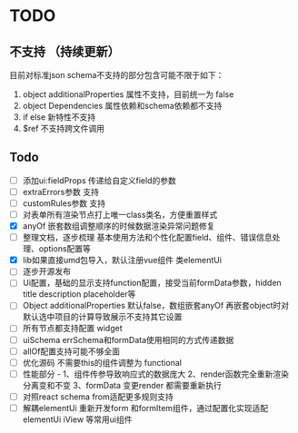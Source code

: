 # TODO

## 不支持 （持续更新）
目前对标准json schema不支持的部分包含可能不限于如下：
1. object additionalProperties 属性不支持，目前统一为 false
1. object Dependencies 属性依赖和schema依赖都不支持
1. if else 新特性不支持
1. $ref 不支持跨文件调用

## Todo
- [ ] 添加ui:fieldProps 传递给自定义field的参数
- [ ] extraErrors参数 支持
- [ ] customRules参数 支持
- [ ] 对表单所有渲染节点打上唯一class类名，方便重置样式
- [x] anyOf 嵌套数组调整顺序的时候数据渲染异常问题修复
- [ ] 整理文档，逐步梳理 基本使用方法和个性化配置field、组件、错误信息处理、options配置等
- [x] lib如果直接umd包导入，默认注册vue组件 类elementUi
- [ ] 逐步开源发布
- [ ] Ui配置，基础的显示支持function配置，接受当前formData参数，hidden title description placeholder等
- [ ] Object additionalProperties 默认false，数组嵌套anyOf 再嵌套object时对默认选中项目的计算导致展示不支持其它设置
- [ ] 所有节点都支持配置 widget
- [ ] uiSchema errSchema和formData使用相同的方式传递数据
- [ ] allOf配置支持可能不够全面
- [ ] 优化源码 不需要this的组件调整为 functional
- [ ] 性能部分 - 1、组件传参导致响应式的数据庞大 2、render函数完全重新渲染分离变和不变 3、formData 变更render 都需要重新执行
- [ ] 对照react schema from适配更多规则支持
- [ ] 解耦elementUi 重新开发form 和formItem组件，通过配置化实现适配elementUi iView 等常用ui组件
